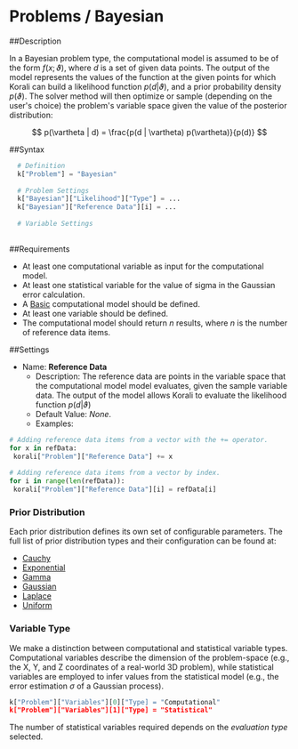 # Problems / Bayesian

##Description

In a Bayesian problem type, the computational model is assumed to be of the form $f(x;\vartheta)$, where $d$ is a set of given data points. The output of the model represents the values of the function at the given points for which Korali can build a likelihood function $p(d|\vartheta)$, and a prior probability density $p(\vartheta)$. The solver method will then optimize or sample (depending on the user's choice) the problem's variable space given the value of the posterior distribution:

 $$ p(\vartheta | d) = \frac{p(d | \vartheta) p(\vartheta)}{p(d)} $$

##Syntax
```python
  # Definition
  k["Problem"] = "Bayesian"
  
  # Problem Settings
  k["Bayesian"]["Likelihood"]["Type"] = ...
  k["Bayesian"]["Reference Data"][i] = ...
  
  # Variable Settings
  
```

##Requirements

+ At least one computational variable as input for the computational model.
+ At least one statistical variable for the value of sigma in the Gaussian error calculation.
+ A [Basic](/usage/models/basic) computational model should be defined.
+ At least one variable should be defined.
+ The computational model should return *n* results, where *n* is the number of reference data items.

##Settings

+ Name: **Reference Data**
     - Description: The reference data are points in the variable space that the computational model model evaluates, given the sample variable data. The output of the model allows Korali to evaluate the likelihood function $p(d|\vartheta)$
	 - Default Value: *None*.
	 - Examples:

```python
# Adding reference data items from a vector with the += operator.
for x in refData:
 korali["Problem"]["Reference Data"] += x
 
# Adding reference data items from a vector by index.
for i in range(len(refData)):
 korali["Problem"]["Reference Data"][i] = refData[i]
```

### Prior Distribution
Each prior distribution defines its own set of configurable parameters. The full list of prior distribution types and their configuration can be found at:

- [Cauchy](/usage/distributions/cauchy)
- [Exponential](/usage/distributions/exponential)
- [Gamma](/usage/distributions/gamma)
- [Gaussian](/usage/distributions/gaussian)
- [Laplace](/usage/distributions/laplace)
- [Uniform](/usage/distributions/uniform)

### Variable Type
	
We make a distinction between computational and statistical variable types. Computational variables describe the dimension of the problem-space (e.g., the X, Y, and Z coordinates of a real-world 3D problem), while statistical variables are employed to infer values from the statistical model (e.g., the error estimation $\sigma$ of a Gaussian process).

```python
k["Problem"]["Variables"][0]["Type] = "Computational"
k["Problem"]["Variables"][1]["Type] = "Statistical"
```

The number of statistical variables required depends on the *evaluation type* selected.